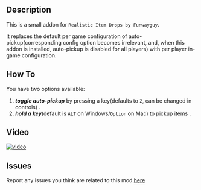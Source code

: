 Description
--------------
This is a small addon for `Realistic Item Drops by Funwayguy`.

It replaces the default per game configuration of auto-pickup(corresponding config option becomes irrelevant, and, when this addon is installed, auto-pickup is disabled for all players) with per player in-game configuration.


How To
--------------
You have two options available:  
1. ***toggle auto-pickup*** by pressing a key(defaults to `Z`, can be changed in controls) .  
2. ***hold a key***(default is `ALT` on Windows/`Option` on Mac) to pickup items .  

Video
--------------
[![video](https://img.youtube.com/vi/O6IDmrXXT8o/0.jpg)](https://www.youtube.com/watch?v=O6IDmrXXT8o)

Issues
--------------
Report any issues you think are related to this mod [here](https://github.com/Russoul/minecraft-realistic-item-drops-addon/issues)
